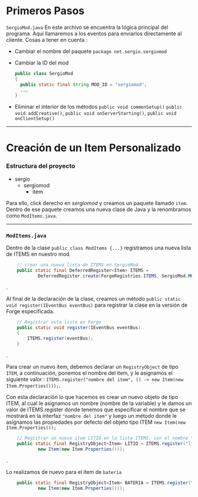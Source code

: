 
# Primeros Pasos
`SergioMod.java`
En este archivo se encuentra la lógica principal del programa. Aquí llamaremos a los eventos para enviarlos directamente al cliente. 
Cosas a tener en cuenta : 
- Cambiar el nombre del paquete `package net.sergio.sergiomod`
- Cambiar la ID del mod
  
  ```java
  public class SergioMod
  {
    public static final String MOD_ID = "sergiomod";
    ...
  }
  ```
- Eliminar el interior de los métodos `public void commonSetup()` `public void addCreative()`, `public void onServerStarting()`, `public void onClientSetup()`

---

# Creación de un Item Personalizado
### Estructura del proyecto

- sergio
  - sergiomod
    - item

Para ello, click derecho en _sergiomod_ y creamos un paquete llamado `item`. Dentro de ese paquete creamos una nueva clase de Java y la renombramos como `ModItems.java`.

---

### `ModItems.java`
Dentro de la clase `public class ModItems {...}` registramos una nueva lista de ITEMS en nuestro mod.


```java
    // crear una nueva lista de ITEMS en SergioMod
    public static final DeferredRegister<Item> ITEMS =
            DeferredRegister.create(ForgeRegistries.ITEMS, SergioMod.MOD_ID);
```

.

Al final de la declaración de la clase, creamos un método `public static void register(IEventBus eventBus)` para registrar la clase en la versión de Forge especificada.


```java
    // Registrar esta lista en Forge
    public static void register(IEventBus eventBus)
    {
        ITEMS.register(eventBus);
    }
```

.


Para crear un nuevo item, debemos declarar un `RegistryObject` de tipo `ITEM`, a continuación, ponemos el nombre del item, y le asignamos el siguiente valor : `ITEMS.register("nombre del item", () -> new Item(new Item.Properties()));`. 

Con esta declaración lo que hacemos es crear un nuevo objeto de tipo ITEM, al cual le asignamos un nombre (nombre de la variable) y le damos un valor de ITEMS.register donde tenemos que especificar el nombre que se mostrará en la interfaz `"nombre del item"` y luego
un método donde le asignamos las propiedades por defecto del objeto tipo ITEM `new Item(new Item.Properties());`



```java
    // Registrar un nuevo item LITIO en la lista ITEMS, con el nombre "litio" y las propiedades por defecto Item.Properties()
    public static final RegistryObject<Item> LITIO = ITEMS.register("litio", () ->
            new Item(new Item.Properties()));

```

.


Lo realizamos de nuevo para el item de `bateria`


```java
    public static final RegistryObject<Item> BATERIA = ITEMS.register("bateria", () ->
            new Item(new Item.Properties()));
```
